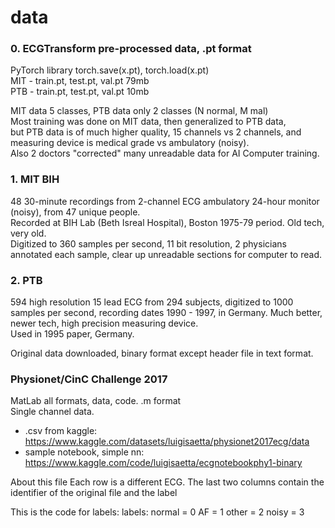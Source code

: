 # data  

### 0. ECGTransform pre-processed data, .pt format
PyTorch library
torch.save(x.pt), torch.load(x.pt)  
MIT - train.pt, test.pt, val.pt  79mb  
PTB - train.pt, test.pt, val.pt   10mb  

MIT data 5 classes, PTB data only 2 classes (N normal, M mal)  
Most training was done on MIT data, then generalized to PTB data,   
but PTB data is of much higher quality, 15 channels vs 2 channels, 
and measuring device is medical grade vs ambulatory (noisy).  
Also 2 doctors "corrected" many unreadable data for AI Computer training.  

### 1. MIT BIH
48 30-minute recordings from 2-channel ECG ambulatory 24-hour monitor (noisy), from 47 unique people.  
Recorded at BIH Lab (Beth Isreal Hospital), Boston 1975-79 period. Old tech, very old.  
Digitized to 360 samples per second, 11 bit resolution, 
2 physicians annotated each sample, clear up unreadable sections for computer to read.  


### 2. PTB
594 high resolution 15 lead ECG from 294 subjects, digitized to 1000 samples per second, recording dates 1990 - 1997, in Germany. Much better, newer tech, high precision measuring device.  
Used in 1995 paper, Germany.   

Original data downloaded, binary format except header file in text format.  

### Physionet/CinC Challenge 2017  
MatLab all formats, data, code.  .m format  
Single channel data. 
 * .csv from kaggle: https://www.kaggle.com/datasets/luigisaetta/physionet2017ecg/data  
 * sample notebook, simple nn: https://www.kaggle.com/code/luigisaetta/ecgnotebookphy1-binary  

About this file
Each row is a different ECG.
The last two columns contain the identifier of the original file and the label

This is the code for labels:
labels:
normal = 0
AF = 1
other = 2
noisy = 3